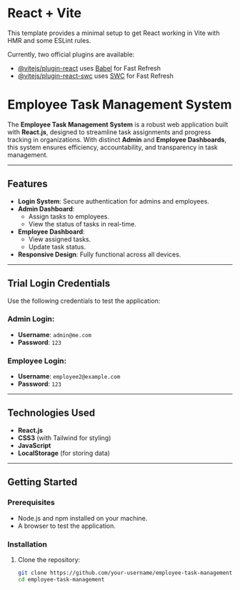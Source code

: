 # React + Vite

This template provides a minimal setup to get React working in Vite with HMR and some ESLint rules.

Currently, two official plugins are available:

- [@vitejs/plugin-react](https://github.com/vitejs/vite-plugin-react/blob/main/packages/plugin-react/README.md) uses [Babel](https://babeljs.io/) for Fast Refresh
- [@vitejs/plugin-react-swc](https://github.com/vitejs/vite-plugin-react-swc) uses [SWC](https://swc.rs/) for Fast Refresh

# Employee Task Management System  

The **Employee Task Management System** is a robust web application built with **React.js**, designed to streamline task assignments and progress tracking in organizations. With distinct **Admin** and **Employee Dashboards**, this system ensures efficiency, accountability, and transparency in task management.  

---

## Features  

- **Login System**: Secure authentication for admins and employees.  
- **Admin Dashboard**:  
  - Assign tasks to employees.  
  - View the status of tasks in real-time.  
- **Employee Dashboard**:  
  - View assigned tasks.  
  - Update task status.  
- **Responsive Design**: Fully functional across all devices.  

---

## Trial Login Credentials  

Use the following credentials to test the application:  

### Admin Login:  
- **Username**: `admin@me.com`  
- **Password**: `123`  

### Employee Login:  
- **Username**: `employee2@example.com`  
- **Password**: `123`  

---

## Technologies Used  

- **React.js**  
- **CSS3** (with Tailwind for styling)  
- **JavaScript**  
- **LocalStorage** (for storing data)  

---

## Getting Started  

### Prerequisites  
- Node.js and npm installed on your machine.  
- A browser to test the application.  

### Installation  

1. Clone the repository:  
   ```bash  
   git clone https://github.com/your-username/employee-task-management.git  
   cd employee-task-management  
